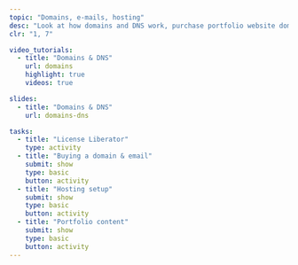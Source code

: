 ```yaml
---
topic: "Domains, e-mails, hosting"
desc: "Look at how domains and DNS work, purchase portfolio website domain and set everything up."
clr: "1, 7"

video_tutorials:
  - title: "Domains & DNS"
    url: domains
    highlight: true
    videos: true

slides:
  - title: "Domains & DNS"
    url: domains-dns

tasks:
  - title: "License Liberator"
    type: activity
  - title: "Buying a domain & email"
    submit: show
    type: basic
    button: activity
  - title: "Hosting setup"
    submit: show
    type: basic
    button: activity
  - title: "Portfolio content"
    submit: show
    type: basic
    button: activity
---
```

